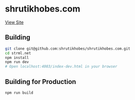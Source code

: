 shrutikhobes.com
=========

[View Site](https://shrutikhobes.com)

Building
--------

```bash
git clone git@github.com:shrutikhobes/shrutikhobes.com.git
cd strml.net
npm install
npm run dev
# Open localhost:4003/index-dev.html in your browser
```

Building for Production
--------

```bash
npm run build
```
